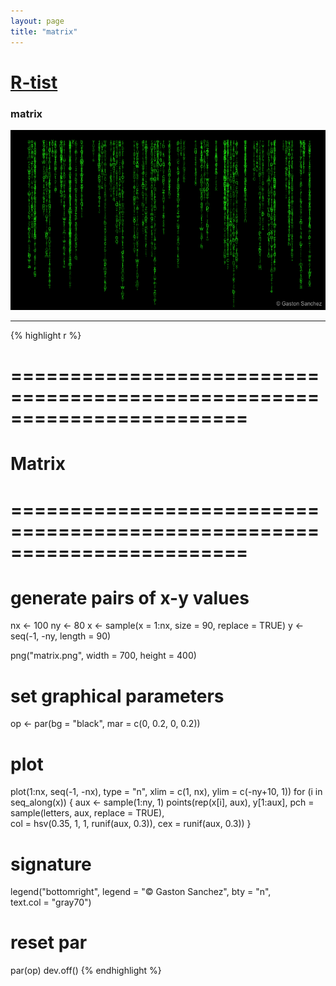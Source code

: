 ```yaml
---
layout: page
title: "matrix"
---
```


# [R-tist](/artista) 

### matrix 

![matrix](images/artista/matrix.png) 

-----

{% highlight r %} 
# ======================================================================== 
# Matrix 
# ======================================================================== 
# generate pairs of x-y values 
nx <- 100 
ny <- 80 
x <- sample(x = 1:nx, size = 90, replace = TRUE) 
y <- seq(-1, -ny, length = 90) 
 
 
png("matrix.png", width = 700, height = 400) 
# set graphical parameters 
op <- par(bg = "black", mar = c(0, 0.2, 0, 0.2)) 
# plot 
plot(1:nx, seq(-1, -nx), type = "n", xlim = c(1, nx), ylim = c(-ny+10, 1)) 
for (i in seq_along(x)) 
{ 
  aux <- sample(1:ny, 1) 
  points(rep(x[i], aux), y[1:aux], pch = sample(letters, aux, replace = TRUE),  
         col = hsv(0.35, 1, 1, runif(aux, 0.3)), cex = runif(aux, 0.3)) 
} 
# signature 
legend("bottomright", legend = "© Gaston Sanchez", bty = "n",  
       text.col = "gray70") 
# reset par 
par(op) 
dev.off() 
{% endhighlight %} 
